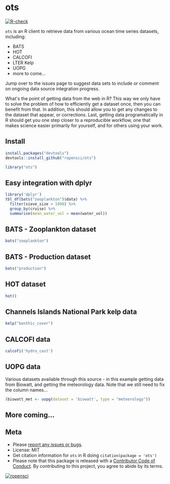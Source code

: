ots
===



[![R-check](https://github.com/ropensci/ots/workflows/R-check/badge.svg)](https://github.com/ropensci/ots/actions?query=workflow%3AR-check)

`ots` is an R client to retrieve data from various ocean time series datasets, including:

* BATS
* HOT
* CALCOFI
* LTER Kelp
* UOPG
* more to come...

Jump over to the issues page to suggest data sets to include or comment on ongoing data source integration progress.

What's the point of getting data from the web in R? This way we only have to solve the problem of how to efficiently get a dataset once, then you can benefit from that. In addition, this should allow you to get any changes to the dataset that appear, or corrections. Last, getting data programatically in R should get you one step closer to a reproducible workflow, one that makes science easier primarily for yourself, and for others using your work.

## Install


```r
install.packages("devtools")
devtools::install_github("ropensci/ots")
```


```r
library("ots")
```

## Easy integration with dplyr


```r
library('dplyr')
tbl_df(bats("zooplankton")$data) %>% 
  filter(sieve_size > 1000) %>% 
  group_by(cruise) %>% 
  summarise(mean_water_vol = mean(water_vol))
```

## BATS - Zooplankton dataset


```r
bats("zooplankton")
```

## BATS - Production dataset


```r
bats("production")
```

## HOT dataset


```r
hot()
```

## Channels Islands National Park kelp data


```r
kelp("benthic_cover")
```

## CALCOFI data


```r
calcofi('hydro_cast')
```

## UOPG data

Various datasets available through this source - in this example getting data from Biowatt, and getting the meteorology data. Note that we still need to fix the column names...


```r
(biowatt_met <- uopg(dataset = 'biowatt', type = "meteorology"))
```

## More coming...

## Meta

* Please [report any issues or bugs](https://github.com/ropensci/ots/issues).
* License: MIT
* Get citation information for `ots` in R doing `citation(package = 'ots')`
* Please note that this package is released with a [Contributor Code of Conduct](https://ropensci.org/code-of-conduct/). By contributing to this project, you agree to abide by its terms.

[![ropensci](https://ropensci.org/public_images/github_footer.png)](https://ropensci.org)
